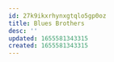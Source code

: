 ```yaml
---
id: 27k9ikxrhynxgtqlo5gp0oz
title: Blues Brothers
desc: ''
updated: 1655581343315
created: 1655581343315
---
```


